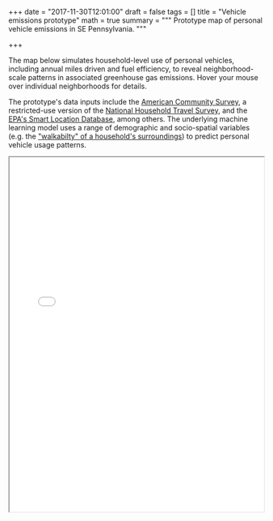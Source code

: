 +++
date = "2017-11-30T12:01:00"
draft = false
tags = []
title = "Vehicle emissions prototype"
math = true
summary = """
Prototype map of personal vehicle emissions in SE Pennsylvania.
"""

+++

The map below simulates household-level use of personal vehicles, including annual miles driven and fuel efficiency, to reveal neighborhood-scale patterns in associated greenhouse gas emissions. Hover your mouse over individual neighborhoods for details.

The prototype's data inputs include the [American Community Survey](https://www.census.gov/programs-surveys/acs/), a restricted-use version of the [National Household Travel Survey](http://nhts.ornl.gov/), and the [EPA's Smart Location Database](https://www.epa.gov/smartgrowth/smart-location-mapping#SLD), among others. The underlying machine learning model uses a range of demographic and socio-spatial variables (e.g. the ["walkabilty" of a household's surroundings](/img/neighborhood_walkability.png)) to predict personal vehicle usage patterns.

<iframe seamless src="/leaflet/Vehicle_emissions_prototype.html" width="100%" height="700"></iframe>
